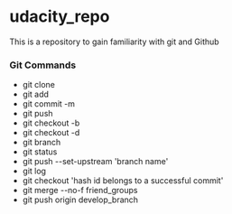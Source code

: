 
# udacity_repo
This is a repository to gain familiarity with git and Github

### Git Commands
* git clone
* git add
* git commit -m
* git push 
* git checkout -b
* git checkout -d
* git branch
* git status
* git push --set-upstream 'branch name'
* git log
* git checkout 'hash id belongs to a successful commit'
* git merge --no-f friend_groups
* git push origin develop_branch


